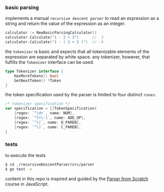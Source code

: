 ### basic parsing

implements a manual `recursive descent parser` to read an expression as a string and return
the value of the expression as an integer.

```go
calculator := NewBasicParsingCalculator()
calculator.Calculate("1 - 2 + 3")      //  2
calculator.Calculate("1 - ( 2 + 3 )")  // -4
```

the `tokenizer` is basic and expects that all tokenizable elements of the expression are
separated by white space. any tokenizer, however, that fulfills the `Tokenizer` interface can
be used.

```go
type Tokenizer interface {
	HasMoreTokens() bool
	GetNextToken() *Token
}
```

the token specification used by the parser is limited to four distinct `runes`:

```go
/* tokenizer specification */
var specification = []TokenSpecification{
	{regex: `^\d+`, name: NUM},
	{regex: `^[+\-]`, name: ADD_OP},
	{regex: `^\(`, name: O_PAREN},
	{regex: `^\)`, name: C_PAREN},
}
```

### tests

to execute the tests

```bash
$ cd ./recursiveDescentParser/src/parser
$ go test -v
```

content in this repo is inspired and guided by the [Parser from Scratch](http://dmitrysoshnikov.com/courses/parser-from-scratch/)
course in JavaScript.
